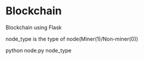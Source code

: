 # Blockchain
Blockchain using Flask

node_type is the type of node(Miner(1)/Non-miner(0))

python node.py node_type 
